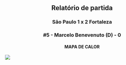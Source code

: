 <h2 style="text-align: center;">Relatório de partida</h3>

<h3 style="text-align: center;">São Paulo 1 x 2 Fortaleza</h3>

<h3 style="text-align: center;">#5 - Marcelo Benevenuto (D) - 0</h3>

<h4 style="text-align: center;">MAPA DE CALOR</h3>
<img src=heatmaps/11067347_841808.png>